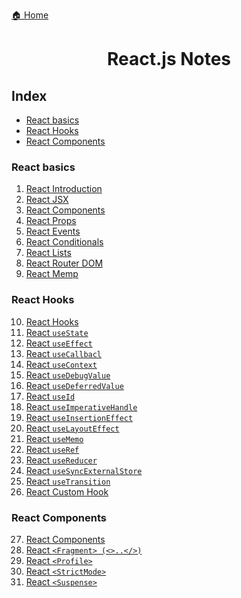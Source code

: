 <p><a href="../../README.md">🏠 Home</a></p>

<center><h1> React.js Notes </h1> </center>

<h2> Index </h2>

- [React basics](#react-basics)
- [React Hooks](#react-hooks)
- [React Components](#react-components)


### React basics
1. [React Introduction]()
2. [React JSX]()
3. [React Components]()
4. [React Props]()
5. [React Events]()
6. [React Conditionals]()
7. [React Lists]()
8. [React Router DOM]()
9. [React Memp]()

### React Hooks
10. [React Hooks]()
11. [React `useState`]()
12. [React `useEffect`]()
13. [React `useCallbacl`]()
14. [React `useContext`]()
15. [React `useDebugValue`]()
16. [React `useDeferredValue`]()
17. [React `useId`]()
18. [React `useImperativeHandle`]()
19. [React `useInsertionEffect`]()
20. [React `useLayoutEffect`]()
21. [React `useMemo`]()
22. [React `useRef`]()
23. [React `useReducer`]()
24. [React `useSyncExternalStore`]()
25. [React `useTransition`]()
26. [React Custom Hook]()

### React Components
27. [React Components]()
28. [React `<Fragment> (<>..</>)`]()
29. [React `<Profile>`]()
30. [React `<StrictMode>`]()
31. [React `<Suspense>`]()
